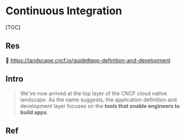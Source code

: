 # Continuous Integration

[TOC]



## Res
📂 https://landscape.cncf.io/guide#app-definition-and-development



## Intro
> We've now arrived at the top layer of the CNCF cloud native landscape. As the name suggests, the application definition and development layer focuses on the **tools that enable engineers to build apps**.



## Ref

